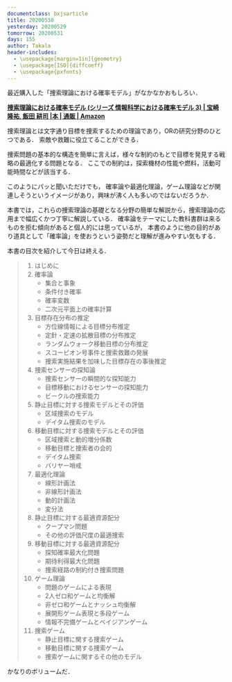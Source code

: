 ```yaml
---
documentclass: bxjsarticle
title: 20200530
yesterday: 20200529
tomorrow: 20200531
days: 155
author: Takala
header-includes:
  - \usepackage[margin=1in]{geometry}
  - \usepackage[ISO]{diffcoeff}
  - \usepackage{pxfonts}
---
```



最近購入した「捜索理論における確率モデル」がなかなかおもしろい．


**[捜索理論における確率モデル (シリーズ 情報科学における確率モデル 3) | 宝崎 隆祐, 飯田 耕司 |本 | 通販 | Amazon](https://www.amazon.co.jp/dp/4339028339/)**


捜索理論とは文字通り目標を捜索するための理論であり，ORの研究分野のひとつである．
索敵や救難に役立てることができる．


捜索問題の基本的な構造を簡単に言えば，様々な制約のもとで目標を発見する戦略の最適化する問題となる．
ここでの制約は，探索機材の性能や燃料，活動可能時間などが該当する．


このようにパッと聞いただけでも，
確率論や最適化理論，ゲーム理論などが関連しそうというイメージがあり，興味が沸く人も多いのではないだろうか．


本書では，これらの捜索理論の基礎となる分野の簡単な解説から，捜索理論の応用まで幅広くかつ丁寧に解説している．
確率論をテーマにした教科書群は来るものを拒む傾向があると個人的には思っているが，
本書のように他の目的があり道具として「確率論」を使おうという姿勢だと理解が進みやすい気もする．


本書の目次を紹介して今日は終える．

> 1. はじめに
> 2. 確率論
>      * 集合と事象
>      * 条件付き確率
>      * 確率変数
>      * 二次元平面上の確率計算
> 3. 目標存在分布の推定
>     * 方位線情報による目標分布推定
>     * 定針・定速の拡散目標の分布推定
>     * ランダムウォーク移動目標の分布推定
>     * スコーピオン号事件と捜索救難の発展
>     * 捜索実施結果を加味した目標存在の事後推定
> 4. 捜索センサーの探知論
>     * 捜索センサーの瞬間的な探知能力
>     * 目標移動におけるセンサーの探知能力
>     * ビークルの捜索能力
> 5. 静止目標に対する捜索モデルとその評価
>     * 区域捜索のモデル
>     * デイタム捜索のモデル
> 6. 移動目標に対する捜索モデルとその評価
>     * 区域捜索と動的増分係数
>     * 移動目標と捜索者の会的
>     * デイタム捜索
>     * バリヤー哨戒
> 7. 最適化理論
>     * 線形計画法
>     * 非線形計画法
>     * 動的計画法
>     * 変分法
> 8. 静止目標に対する最適資源配分
>     * クープマン問題
>     * その他の評価尺度の最適捜索
> 9. 移動目標に対する最適資源配分
>     * 探知確率最大化問題
>     * 期待利得最大化問題
>     * 捜索経路の制約付き捜索問題
> 10. ゲーム理論
>      * 問題のゲームによる表現
>      * 2人ゼロ和ゲームと均衡解
>      * 非ゼロ和ゲームとナッシュ均衡解
>      * 展開形ゲーム表現と多段ゲーム
>      * 情報不完備ゲームとベイジアンゲーム
> 11. 捜索ゲーム
>      * 静止目標に関する捜索ゲーム
>      * 移動目標に関する捜索ゲーム
>      * 捜索ゲームに関するその他のモデル

かなりのボリュームだ．

